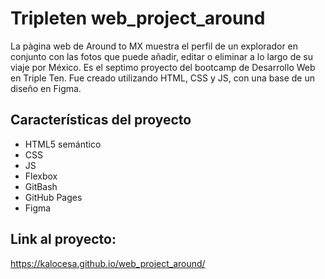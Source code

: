 # Tripleten web_project_around

La pàgina web de Around to MX muestra el perfil de un explorador en conjunto con las fotos que puede añadir, editar o eliminar a lo largo de su viaje por México. Es el septimo proyecto del bootcamp de Desarrollo Web en Triple Ten. Fue creado utilizando HTML, CSS y JS, con una base de un diseño en Figma.

## Características del proyecto

- HTML5 semántico
- CSS
- JS
- Flexbox
- GitBash
- GitHub Pages
- Figma

## Link al proyecto:

https://kalocesa.github.io/web_project_around/
